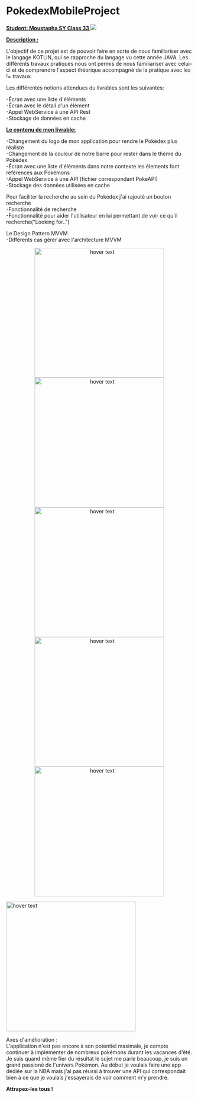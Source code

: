 # PokedexMobileProject

<b> <U> Student: Moustapha SY Class 33 </U> </b>
![](pictures/pokemon.png)

<b>  <U> Description : </U> </b>

L'objectif de ce projet est de pouvoir faire en sorte de nous familiariser avec le langage KOTLIN, qui se rapproche du langage vu cette année JAVA. Les différents travaux pratiques nous ont permis de nous familiariser avec celui-ci et de comprendre l'aspect théorique accompagné de la pratique avec les != travaux.

Les différentes notions attendues du livrables sont les suivantes:

-Écran avec une liste d'éléments  
-Écran avec le détail d'un élément  
-Appel WebService à une API Rest  
-Stockage de données en cache  

<b> <U> Le contenu de mon livrable: </U> </b>

-Changement du logo de mon application pour rendre le Pokédex plus réaliste   
-Changement de la couleur de notre barre pour rester dans le thème du Pokédex  
-Écran avec une liste d'éléments dans notre contexte les élements font références aux Pokémons  
-Appel WebService  à une API (fichier correspondant PokeAPI)  
-Stockage des données utilisées en cache

Pour faciliter la recherche au sein du Pokédex j'ai rajouté un bouton recherche     
-Fonctionnalité de recherche    
-Fonctionnalité pour aider l'utilisateur en lui permettant de voir ce qu'il recherche("Looking for..")

Le Design Pattern MVVM   
-Différents cas gérer avec l'architecture MVVM

<p align="center">
  <img src="https://github.com/Momsy/PokedexMobileProject/blob/main/pictures/logo_menu.png" width="350" title="hover text">
  <img src="https://github.com/Momsy/PokedexMobileProject/blob/main/pictures/Screenshot_1622044757.png" width="350" title="hover text">
  <img src="https://github.com/Momsy/PokedexMobileProject/blob/main/pictures/Screenshot_1622058161.png" width="350" title="hover text">
  <img src="https://github.com/Momsy/PokedexMobileProject/blob/main/pictures/Screenshot_1622221164.png" width="350" title="hover text">
  <img src="https://github.com/Momsy/PokedexMobileProject/blob/main/pictures/airplanemode.png" width="350" title="hover text">    
  </p>       
  
  <img src="https://github.com/Momsy/PokedexMobileProject/blob/main/pictures/Capture.JPG" width="350" title="hover text">  
  
   
  Axes d'amélioration :     
L'application n'est pas encore à son potentiel maximale, je compte continuer à implémenter de nombreux pokémons durant les vacances d'été. Je suis quand même fier du résultat le sujet me parle beaucoup, je suis un grand passioné de l'univers Pokémon. Au début je voulais faire une app dédiée sur la NBA mais j'ai pas réussi à trouver une API qui correspondait bien à ce que je voulais j'essayerais de voir comment m'y prendre.
  
  <b> Attrapez-les tous ! </b>
  
